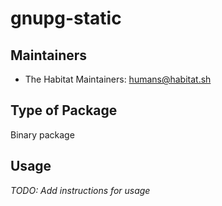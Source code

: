 # gnupg-static

## Maintainers

* The Habitat Maintainers: <humans@habitat.sh>

## Type of Package

Binary package

## Usage

*TODO: Add instructions for usage*
